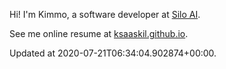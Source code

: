 Hi! I'm Kimmo, a software developer at [Silo AI](https://silo.ai/).

See me online resume at [ksaaskil.github.io](https://ksaaskil.github.io).

<!-- updated_at starts -->
Updated at 2020-07-21T06:34:04.902874+00:00.
<!-- updated_at ends -->
